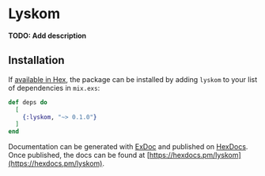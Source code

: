 # Lyskom

**TODO: Add description**

## Installation

If [available in Hex](https://hex.pm/docs/publish), the package can be installed
by adding `lyskom` to your list of dependencies in `mix.exs`:

```elixir
def deps do
  [
    {:lyskom, "~> 0.1.0"}
  ]
end
```

Documentation can be generated with [ExDoc](https://github.com/elixir-lang/ex_doc)
and published on [HexDocs](https://hexdocs.pm). Once published, the docs can
be found at [https://hexdocs.pm/lyskom](https://hexdocs.pm/lyskom).
